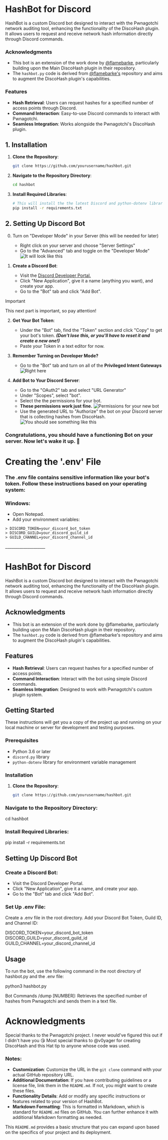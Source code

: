 # HashBot for Discord

HashBot is a custom Discord bot designed to interact with the Pwnagotchi network auditing tool, enhancing the functionality of the DiscoHash plugin. It allows users to request and receive network hash information directly through Discord commands.

### Acknowledgments

- This bot is an extension of the work done by [@flamebarke](https://github.com/flamebarke), particularly building upon the Main DiscoHash plugin in their repository.
- The `hashbot.py` code is derived from [@flamebarke's](https://github.com/flamebarke) repository and aims to augment the DiscoHash plugin's capabilities.

### Features

- **Hash Retrieval**: Users can request hashes for a specified number of access points through Discord.
- **Command Interaction**: Easy-to-use Discord commands to interact with Pwnagotchi.
- **Seamless Integration**: Works alongside the Pwnagotchi's DiscoHash plugin. 

## 1. Installation

1. **Clone the Repository**:
   ```bash
   git clone https://github.com/yourusername/hashbot.git

2. **Navigate to the Repository Directory**:
   ```bash
   cd hashbot

3. **Install Required Libraries**:
   ```bash
   # This will install the the latest Discord and python-dotenv libraries.
   pip install -r requirements.txt

## 2. Setting Up Discord Bot

0. Turn on "Developer Mode" in your Server (this will be needed for later)
   - Right click on your server and choose "Server Settings"
   - Go to the "Advanced" tab and toggle on the "Developer Mode"
  ![It will look like this](https://cdn.discordapp.com/attachments/1197390386130337852/1197399757681860729/Screenshot_2024-01-17_at_9.28.08_PM.png?ex=65bb206c&is=65a8ab6c&hm=ee4e41533115abfb1cdd04adc7003940bb68647f778df044b1a5a8eed5af72a9&)

1. **Create a Discord Bot**:
   - Visit the [Discord Developer Portal.](https://discord.com/developers/applications)
   - Click "New Application", give it a name (anything you want), and create your app.
   - Go to the "Bot" tab and click "Add Bot".

> [!IMPORTANT]
> This next part is important, so pay attention!

2. **Get Your Bot Token**:
   - Under the "Bot" tab, find the "Token" section and click "Copy" to get your bot's token. ***(Don't lose this, or you'll have to reset it and create a new one!)***
   - Paste your Token in a text editor for now.

3. **Remember Turning on Developer Mode?**
   - Go to the "Bot" tab and turn on all of the **Privileged Intent Gateways**
     ![Right here](https://cdn.discordapp.com/attachments/1197390386130337852/1197401386007146496/Screenshot_2024-01-17_at_10.44.09_PM.png?ex=65bb21f1&is=65a8acf1&hm=05b4076f13fdad4a2409fb8f51dfceebb35b6ef343872e71717c8484e6cfe9da&)

4. **Add Bot to Your Discord Server**:
   - Go to the "OAuth2" tab and select "URL Generator"
   - Under "Scopes", select "bot".
   - Select the the permissions for your bot.
   - **These permissions work just fine.**
       ![Permissions for your new bot](https://cdn.discordapp.com/attachments/1197390386130337852/1197398452380913764/Screenshot_2024-01-17_at_10.22.39_PM.png?ex=65bb1f35&is=65a8aa35&hm=c74bbf0aa8e207765339c9844e7e9f0ca22b8747abd027c110f5ab92c66431fa&)
   - Use the generated URL to "Authorize" the bot on your Discord server that is collecting hashes from DiscoHash.
  ![You should see something like this](https://discordjs.guide/assets/bot-auth-page.e624796f.png)

### Congratulations, you should have a functioning Bot on your server. Now let's wake it up. 🤖


# <summary><b>Creating the '.env' File</b></summary>

### The .env file contains sensitive information like your bot's token. Follow these instructions based on your operating system:

### Windows:

- Open Notepad.
- Add your environment variables:
```
> DISCORD_TOKEN=your_discord_bot_token
> DISCORD_GUILD=your_discord_guild_id
> GUILD_CHANNEL=your_discord_channel_id
```


   </details>
____________________

# HashBot for Discord

HashBot is a custom Discord bot designed to interact with the Pwnagotchi network auditing tool, enhancing the functionality of the DiscoHash plugin. It allows users to request and receive network hash information directly through Discord commands.

## Acknowledgments

- This bot is an extension of the work done by @flamebarke, particularly building upon the Main DiscoHash plugin in their repository.
- The `hashbot.py` code is derived from @flamebarke's repository and aims to augment the DiscoHash plugin's capabilities.

  
## Features

- **Hash Retrieval**: Users can request hashes for a specified number of access points.
- **Command Interaction**: Interact with the bot using simple Discord commands.
- **Seamless Integration**: Designed to work with Pwnagotchi's custom plugin system.

## Getting Started

These instructions will get you a copy of the project up and running on your local machine or server for development and testing purposes.

### Prerequisites

- Python 3.6 or later
- `discord.py` library
- `python-dotenv` library for environment variable management

### Installation

1. **Clone the Repository**:
   ```bash
   git clone https://github.com/yourusername/hashbot.git

### Navigate to the Repository Directory:

cd hashbot

### Install Required Libraries:

pip install -r requirements.txt

## Setting Up Discord Bot

### Create a Discord Bot:
- Visit the Discord Developer Portal.
- Click "New Application", give it a name, and create your app.
- Go to the "Bot" tab and click "Add Bot".


### Set Up .env File:
Create a .env file in the root directory.
Add your Discord Bot Token, Guild ID, and Channel ID:

DISCORD_TOKEN=your_discord_bot_token
DISCORD_GUILD=your_discord_guild_id
GUILD_CHANNEL=your_discord_channel_id


## Usage
To run the bot, use the following command in the root directory of hashbot.py and the .env file:

python3 hashbot.py


Bot Commands
/dump [NUMBER]: Retrieves the specified number of hashes from Pwnagotchi and sends them in a text file.

# Acknowledgments
Special thanks to the Pwnagotchi project. I never would've figured this out if I didn't have you 😘
Most special thanks to @v0yager for creating DiscoHash and this Hat tip to anyone whose code was used.


### Notes:

- **Customization**: Customize the URL in the `git clone` command with your actual GitHub repository URL.
- **Additional Documentation**: If you have contributing guidelines or a license file, link them in the `README.md`. If not, you might want to create these files.
- **Functionality Details**: Add or modify any specific instructions or features related to your version of HashBot.
- **Markdown Formatting**: This is formatted in Markdown, which is standard for `README.md` files on GitHub. You can further enhance it with additional Markdown formatting as needed.

This `README.md` provides a basic structure that you can expand upon based on the specifics of your project and its deployment.
